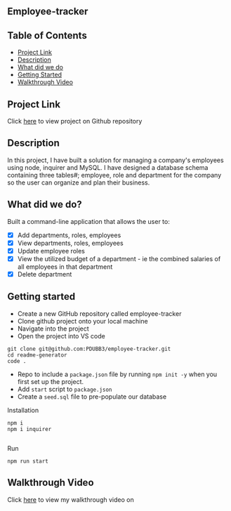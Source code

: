## Employee-tracker

<h2> Table of Contents </h2>

- [Project Link](#project-link)
- [Description](#description)
- [What did we do](#what-did-we-do)
- [Getting Started](#getting-started)
- [Walkthrough Video](#walkthrough-video)

## Project Link

Click [here](https://github.com/PDUBB3/employee-tracker.git) to view project on Github repository

## Description

In this project, I have built a solution for managing a company's employees using node, inquirer and MySQL. I have designed a database schema containing three tables#; employee, role and department for the company so the user can organize and plan their business.

## What did we do?

Built a command-line application that allows the user to:

- [x] Add departments, roles, employees
- [x] View departments, roles, employees
- [x] Update employee roles
- [x] View the utilized budget of a department - ie the combined salaries of all employees in that department
- [x] Delete department

## Getting started

- Create a new GitHub repository called employee-tracker
- Clone github project onto your local machine
- Navigate into the project
- Open the project into VS code

```
git clone git@github.com:PDUBB3/employee-tracker.git
cd readme-generator
code .
```

- Repo to include a `package.json` file by running `npm init -y` when you first set up the project.
- Add `start` script to `package.json`
- Create a `seed.sql` file to pre-populate our database

Installation

```
npm i
npm i inquirer


```

Run

```
npm run start

```

## Walkthrough Video

Click [here](https://drive.google.com/file/d/1rJx3WD4a6O-u-DsYWI7BvryKhDeZqZbf/view) to view my walkthrough video on
